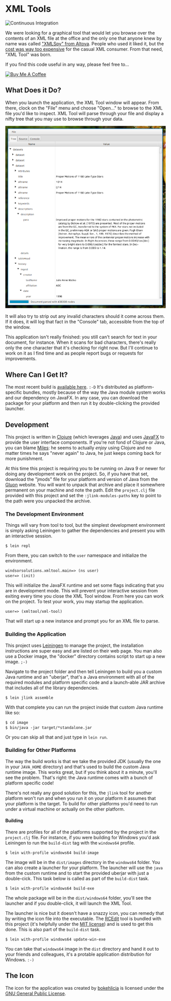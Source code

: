 # XML Tools

![Continuous Integration](https://github.com/cmiles74/xmltool/workflows/Continuous%20Integration/badge.svg)

We were looking for a graphical tool that would let you browse over the contents
of an XML file at the office and the only one that anyone knew by name was called
["XMLSpy" from Altova][0]. People who used it liked it, but the [cost was way too
expensive][1] for the casual XML consumer. From that need, "XML Tool" was born.

If you find this code useful in any way, please feel free to...

<a href="https://www.buymeacoffee.com/cmiles74" target="_blank"><img src="https://www.buymeacoffee.com/assets/img/custom_images/orange_img.png" alt="Buy Me A Coffee" style="height: 41px !important;width: 174px !important;box-shadow: 0px 3px 2px 0px rgba(190, 190, 190, 0.5) !important;-webkit-box-shadow: 0px 3px 2px 0px rgba(190, 190, 190, 0.5) !important;" ></a>

## What Does it Do?

When you launch the application, the XML Tool window will appear. From there,
clock on the "File" menu and choose "Open..." to browse to the XML file you'd
like to inspect. XML Tool will parse through your file and display a nifty tree
that you may use to browse through your data.

![Screenshot](https://raw.githubusercontent.com/cmiles74/xmltool/master/documentation/screenshot.png)

It will also try to strip out any invalid characters should it come across them.
If it does, it will log that fact in the "Console" tab, accessible from the top
of the window. 

This application isn't really finished: you still can't search for text in your
document, for instance. When it scans for bad characters, there's really only
the one character that it's checking for right now. But I'll continue to work on
it as I find time and as people report bugs or requests for improvements.

## Where Can I Get It?

The most recent build is [available
here](https://github.com/cmiles74/xmltool/releases/tag/1.1). `:-D` It's
distributed as platform-specific bundles, mostly because of the way the Java
module system works and our dependency on JavaFX. In any case, you can download
the package for your platform and then run it by double-clicking the provided
launcher.

## Development

This project is written in [Clojure][2] (which leverages [Java][3]) and uses
[JavaFX][4] to provide the user interface components. If you're not fond of
Clojure or Java, you can blame [Miles][5]: he seems to actually _enjoy_ using
Clojure and no matter times he says "never again" to Java, he just keeps coming
back for more punishment.

At this time this project is requiring you to be running on Java 9 or newer for
doing any development work on the project. So, if you have that set, download
the "jmods" file for your platform and version of Java from the [Gluon][12]
website. You will want to unpack that archive and place it somewhere permanent
on your machine and note the path. Edit the `project.clj` file provided with
this project and set the `:jlink-modules-paths` key to point to the path were
you unpacked the archive.

### The Development Environment

Things will vary from tool to tool, but the simplest development environment is
simply asking Leiningen to gather the dependencies and present you with an
interactive session.

    $ lein repl
    
From there, you can switch to the `user` namespace and initialize the
environment.

    windsorsolutions.xmltool.main=> (ns user)
    user=> (init)
    
This will initialize the JavaFX runtime and set some flags indicating that you
are in development mode. This will prevent your interactive session from exiting
every time you close the XML Tool window. From here you can work on the project.
To test your work, you may startup the application.

    user=> (xmltool/xml-tool)
    
That will start up a new instance and prompt you for an XML file to parse.

### Building the Application

This project uses [Leiningen][6] to manage the project, the installation
instructions are super easy and are listed on their web page. You man also use a
Docker image, the "docker" directory contains script to start up a new image.
`;-)`

Navigate to the project folder and then tell Leiningen to build you a custom
Java runtime and an "uberjar", that's a Java environment with all of the
required modules and platform specific code and a launch-able JAR archive that
includes all of the library dependencies.

    $ lein jlink assemble
    
With that complete you can run the project inside that custom Java runtime like
so:

    $ cd image
    $ bin/java -jar target/*standalone.jar
    
Or you can skip all that and just type in `lein run`.
    
### Building for Other Platforms

The way the build works is that we take the provided JDK (usually the one in
your `JAVA_HOME` directory) and that's used to build the custom Java runtime
image. This works great, but if you think about it a minute, you'll see the
problem. That's right: the Java runtime comes with a bunch of platform specific
code!

There's not really any good solution for this, the `jlink` tool for another
platform won't run and when you run it on your platform it assumes that your
platform is the target. To build for other platforms you'd need to run under a
virtual machine or actually on the other platform.

#### Building

There are profiles for all of the platforms supported by the project in the
`project.clj` file. For instance, if you were building for Windows you'd ask
Leiningen to run the `build-dist` tag with the `windows64` profile.

    $ lein with-profile windows64 build-image
    
The image will be in the `dist/images` directory in the `windows64` folder. You
can also create a launcher for your platform. The launcher will use the `java`
from the custom runtime and to start the provided uberjar with just a
double-cick. This task below is called as part of the `build-dist` task.

    $ lein with-profile windows64 build-exe
    
The whole package will be in the `dist/windows64` folder, you'll see the
launcher and if you double-click, it will launch the XML Tool.

The launcher is nice but it doesn't have a snazzy icon, you can remedy that by
writing the icon file into the executable. The [RCEdit][10] tool is bundled with
this project (it's helpfully under the [MIT license][11]) and is used to get
this done. This is also part of the `build-dist` task.

    $ lein with-profile windows64 update-win-exe
    
You can take that `windows64` image in the `dist` directory and hand it out to
your friends and colleagues, it's a protable application distribution for
Windows. `:-)`

## The Icon

The icon for the application was created by [bokehlicia][8] is licensed under
the [GNU General Public License][9].

[0]: https://en.wikipedia.org/wiki/XMLSpy
[1]: https://shop.altova.com/XMLSpy
[2]: https://en.wikipedia.org/wiki/Clojure
[3]: https://en.wikipedia.org/wiki/Java_(programming_language)
[4]: https://en.wikipedia.org/wiki/JavaFX
[5]: https://github.com/cmiles74
[6]: https://leiningen.org/
[7]: http://launch4j.sourceforge.net/
[8]: https://bokehlicia.deviantart.com
[9]: https://en.wikipedia.org/wiki/GNU_General_Public_License
[10]: https://github.com/electron/rcedit
[11]: https://github.com/electron/rcedit/blob/master/LICENSE
[12]: https://gluonhq.com/products/javafx/
